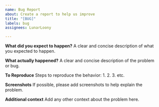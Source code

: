 ```yaml
---
name: Bug Report
about: Create a report to help us improve
title: "[BUG]"
labels: bug
assignees: LunarLoony

---
```


**What did you expect to happen?**
A clear and concise description of what you expected to happen.

**What actually happened?**
A clear and concise description of the problem or bug.

**To Reproduce**
Steps to reproduce the behavior:
1.
2.
3.
etc.

**Screenshots**
If possible, please add screenshots to help explain the problem.

**Additional context**
Add any other context about the problem here.
